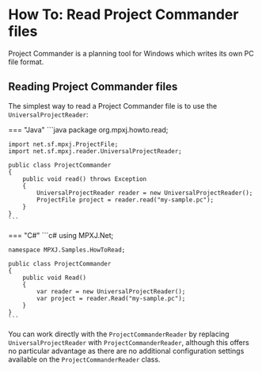 # How To: Read Project Commander files
Project Commander is a planning tool for Windows which writes its own PC file
format.

## Reading Project Commander files
The simplest way to read a Project Commander file is to use the
`UniversalProjectReader`:

=== "Java"
	```java
	package org.mpxj.howto.read;
	
	import net.sf.mpxj.ProjectFile;
	import net.sf.mpxj.reader.UniversalProjectReader;
	
	public class ProjectCommander
	{
		public void read() throws Exception
		{
			UniversalProjectReader reader = new UniversalProjectReader();
			ProjectFile project = reader.read("my-sample.pc");
		}
	}
	```

=== "C#"
	```c#
	using MPXJ.Net;
	
	namespace MPXJ.Samples.HowToRead;
	
	public class ProjectCommander
	{
	 	public void Read()
	 	{
		  	var reader = new UniversalProjectReader();
		  	var project = reader.Read("my-sample.pc");
	 	}
	}
	```

You can work directly with the `ProjectCommanderReader` by replacing
`UniversalProjectReader` with `ProjectCommanderReader`, although this offers no
particular advantage as there are no additional configuration settings available
on the `ProjectCommanderReader` class.
